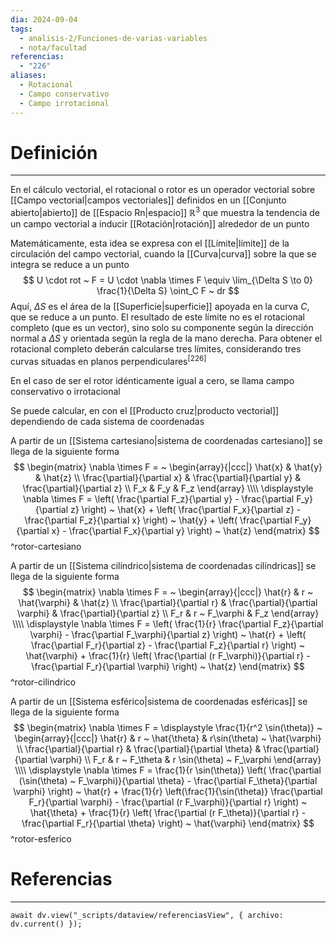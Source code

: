 ```yaml
---
dia: 2024-09-04
tags:
  - analisis-2/Funciones-de-varias-variables
  - nota/facultad
referencias:
  - "226"
aliases:
  - Rotacional
  - Campo conservativo
  - Campo irrotacional
---
```

# Definición
---
En el cálculo vectorial, el rotacional o rotor es un operador vectorial sobre [[Campo vectorial|campos vectoriales]] definidos en un [[Conjunto abierto|abierto]] de [[Espacio Rn|espacio]] $\mathbb{R}^3$ que muestra la tendencia de un campo vectorial a inducir [[Rotación|rotación]] alrededor de un punto

Matemáticamente, esta idea se expresa con el [[Límite|límite]] de la circulación del campo vectorial, cuando la [[Curva|curva]] sobre la que se integra se reduce a un punto $$ U \cdot rot ~ F = U \cdot \nabla \times F \equiv \lim_{\Delta S \to 0} \frac{1}{\Delta S} \oint_C F ~ dr $$
Aquí, $\Delta S$ es el área de la [[Superficie|superficie]] apoyada en la curva $C$, que se reduce a un punto. El resultado de este límite no es el rotacional completo (que es un vector), sino solo su componente según la dirección normal a $\Delta S$ y orientada según la regla de la mano derecha. Para obtener el rotacional completo deberán calcularse tres límites, considerando tres curvas situadas en planos perpendiculares<sup><a href="#ref-226" style="color: inherit; text-decoration: none;">[226]</a></sup> 

En el caso de ser el rotor idénticamente igual a cero, se llama campo conservativo o irrotacional

Se puede calcular, en con el [[Producto cruz|producto vectorial]] dependiendo de cada sistema de coordenadas

A partir de un [[Sistema cartesiano|sistema de coordenadas cartesiano]] se llega de la siguiente forma
$$ \begin{matrix} 
    \nabla \times F = ~ \begin{array}{|ccc|} 
        \hat{x} & \hat{y} & \hat{z} \\
        \frac{\partial}{\partial x} & \frac{\partial}{\partial y} & \frac{\partial}{\partial z} \\
        F_x & F_y & F_z
    \end{array} \\\\
    \displaystyle \nabla \times F = \left( \frac{\partial F_z}{\partial y} - \frac{\partial F_y}{\partial z} \right) ~ \hat{x} + \left( \frac{\partial F_x}{\partial z}  - \frac{\partial F_z}{\partial x} \right) ~ \hat{y} + \left( \frac{\partial F_y}{\partial x} - \frac{\partial F_x}{\partial y} \right) ~ \hat{z}
\end{matrix} $$ 
^rotor-cartesiano

A partir de un [[Sistema cilíndrico|sistema de coordenadas cilíndricas]] se llega de la siguiente forma 
$$ \begin{matrix} 
    \nabla \times F = ~ \begin{array}{|ccc|} 
        \hat{r} & r ~ \hat{\varphi} & \hat{z} \\
        \frac{\partial}{\partial r} & \frac{\partial}{\partial \varphi} & \frac{\partial}{\partial z} \\
        F_r & r ~ F_\varphi & F_z
    \end{array} \\\\
    \displaystyle \nabla \times F = \left( \frac{1}{r} \frac{\partial F_z}{\partial \varphi} - \frac{\partial F_\varphi}{\partial z} \right) ~ \hat{r} + \left( \frac{\partial F_r}{\partial z}  - \frac{\partial F_z}{\partial r} \right) ~ \hat{\varphi} + \frac{1}{r} \left( \frac{\partial (r F_\varphi)}{\partial r} - \frac{\partial F_r}{\partial \varphi} \right) ~ \hat{z}
\end{matrix} $$ 
^rotor-cilindrico

A partir de un [[Sistema esférico|sistema de coordenadas esféricas]] se llega de la siguiente forma
$$ \begin{matrix} 
    \nabla \times F = \displaystyle \frac{1}{r^2 \sin(\theta)} ~  \begin{array}{|ccc|} 
        \hat{r} & r ~ \hat{\theta} & r\sin(\theta) ~ \hat{\varphi} \\
        \frac{\partial}{\partial r} & \frac{\partial}{\partial \theta} & \frac{\partial}{\partial \varphi} \\
        F_r & r ~ F_\theta & r \sin(\theta) ~ F_\varphi
    \end{array} \\\\
    \displaystyle \nabla \times F = \frac{1}{r \sin(\theta)} \left( \frac{\partial (\sin(\theta) ~ F_\varphi)}{\partial \theta} - \frac{\partial F_\theta}{\partial \varphi} \right) ~ \hat{r} + \frac{1}{r} \left(\frac{1}{\sin(\theta)} \frac{\partial F_r}{\partial \varphi}  - \frac{\partial (r F_\varphi)}{\partial r} \right) ~ \hat{\theta} + \frac{1}{r} \left( \frac{\partial (r F_\theta)}{\partial r} - \frac{\partial F_r}{\partial \theta} \right) ~ \hat{\varphi}
\end{matrix} $$ 
^rotor-esferico

# Referencias
---
```dataviewjs
await dv.view("_scripts/dataview/referenciasView", { archivo: dv.current() });
```